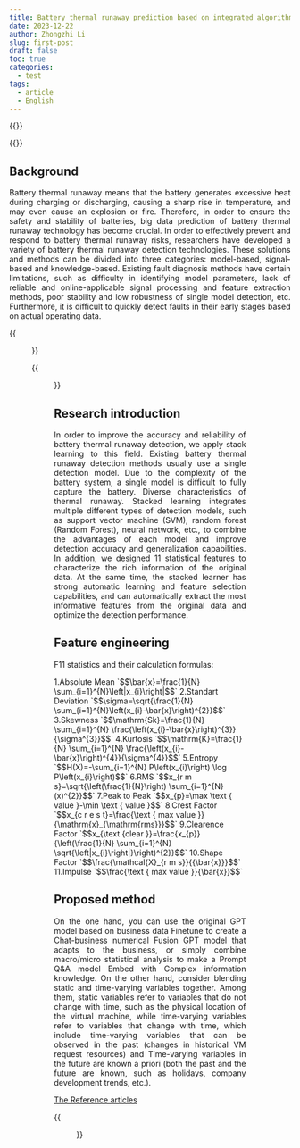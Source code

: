 ```yaml
---
title: Battery thermal runaway prediction based on integrated algorithm
date: 2023-12-22
author: Zhongzhi Li
slug: first-post
draft: false
toc: true
categories:
  - test
tags:
  - article
  - English
---
```


{{<block class="reminder">}}

{{<end>}}

## Background

<p style="text-align: justify;">Battery thermal runaway means that the battery generates excessive heat during charging or discharging, causing a sharp rise in temperature, and may even cause an explosion or fire. Therefore, in order to ensure the safety and stability of batteries, big data prediction of battery thermal runaway technology has become crucial. In order to effectively prevent and respond to battery thermal runaway risks, researchers have developed a variety of battery thermal runaway detection technologies. These solutions and methods can be divided into three categories: model-based, signal-based and knowledge-based. Existing fault diagnosis methods have certain limitations, such as difficulty in identifying model parameters, lack of reliable and online-applicable signal processing and feature extraction methods, poor stability and low robustness of single model detection, etc. Furthermore, it is difficult to quickly detect faults in their early stages based on actual operating data.</p>

{{<figure src="https://raw.githubusercontent.com/zhongzhili/zhongzhili.github.io/master/content/en/fig/20231222-1.png" width="600">}}

{{<figure src="https://raw.githubusercontent.com/zhongzhili/zhongzhili.github.io/master/content/en/fig/20231222-2.png" width="600">}}

## Research introduction

<p style="text-align: justify;">In order to improve the accuracy and reliability of battery thermal runaway detection, we apply stack learning to this field. Existing battery thermal runaway detection methods usually use a single detection model. Due to the complexity of the battery system, a single model is difficult to fully capture the battery. Diverse characteristics of thermal runaway. Stacked learning integrates multiple different types of detection models, such as support vector machine (SVM), random forest (Random Forest), neural network, etc., to combine the advantages of each model and improve detection accuracy and generalization capabilities. In addition, we designed 11 statistical features to characterize the rich information of the original data. At the same time, the stacked learner has strong automatic learning and feature selection capabilities, and can automatically extract the most informative features from the original data and optimize the detection performance.</p>

## Feature engineering

<p style="text-align: justify;">F11 statistics and their calculation formulas:</p>
1.Absolute Mean
`$$\bar{x}=\frac{1}{N} \sum_{i=1}^{N}\left|x_{i}\right|$$`
2.Standart Deviation
`$$\sigma=\sqrt{\frac{1}{N} \sum_{i=1}^{N}\left(x_{i}-\bar{x}\right)^{2}}$$`
3.Skewness
`$$\mathrm{Sk}=\frac{1}{N} \sum_{i=1}^{N} \frac{\left(x_{i}-\bar{x}\right)^{3}}{\sigma^{3}}$$`
4.Kurtosis
`$$\mathrm{K}=\frac{1}{N} \sum_{i=1}^{N} \frac{\left(x_{i}-\bar{x}\right)^{4}}{\sigma^{4}}$$`
5.Entropy
`$$H(X)=-\sum_{i=1}^{N} P\left(x_{i}\right) \log P\left(x_{i}\right)$$`
6.RMS
`$$x_{r m s}=\sqrt{\left(\frac{1}{N}\right) \sum_{i=1}^{N}(x)^{2}}$$`
7.Peak to Peak
`$$x_{p}=\max \text { value }-\min \text { value }$$`
8.Crest Factor
`$$x_{c r e s t}=\frac{\text { max value }}{\mathrm{x}_{\mathrm{rms}}}$$`
9.Clearence Factor
`$$x_{\text {clear }}=\frac{x_{p}}{\left(\frac{1}{N} \sum_{i=1}^{N} \sqrt{\left|x_{i}\right|}\right)^{2}}$$`
10.Shape Factor
`$$\frac{\mathcal{X}_{r m s}}{{\bar{x}}}$$`
11.Impulse
`$$\frac{\text { max value }}{\bar{x}}$$`





## Proposed method

<p style="text-align: justify;">On the one hand, you can use the original GPT model based on business data Finetune to create a Chat-business numerical Fusion GPT model that adapts to the business, or simply combine macro/micro statistical analysis to make a Prompt Q&A model Embed with Complex information knowledge. On the other hand, consider blending static and time-varying variables together. Among them, static variables refer to variables that do not change with time, such as the physical location of the virtual machine, while time-varying variables refer to variables that change with time, which include time-varying variables that can be observed in the past (changes in historical VM request resources) and Time-varying variables in the future are known a priori (both the past and the future are known, such as holidays, company development trends, etc.).</p>

[The Reference articles](https://pdf.sciencedirectassets.com/271676/1-s2.0-S0169207021X00040/1-s2.0-S0169207021000637/main.pdf?X-Amz-Security-Token=IQoJb3JpZ2luX2VjEIX%2F%2F%2F%2F%2F%2F%2F%2F%2F%2FwEaCXVzLWVhc3QtMSJIMEYCIQDDXCMeqQll%2B7Vuaqsipg0SGThZZZEtPmJU%2BzQnG7tiNAIhAKiQhOFj74d5GCe2jeczOZw0yJrvU7WBF95Y3qJkyv2cKrsFCP7%2F%2F%2F%2F%2F%2F%2F%2F%2F%2FwEQBRoMMDU5MDAzNTQ2ODY1IgzPxnG7W16IyqyQqXwqjwXkyW%2FyQxoLma8YUgxHes4Bi3k69M%2FS9QkabpMg8N%2F4dk5lCThiQuyns1QqF%2BvG%2Bmz3h0B3MgtJaA4PFxwKe5DjohvUTawG8EzPb93Wsmicmw0C6nUWZDEkciFCaphYKXWIF50xxCCY%2Fm0fxDRVhH8gKxTNXVXu0rkKY9MELBpz0E46HrquO1fqetTVPLLd%2F2vi5nn1nen0rIHtIuaRM0Oyyv84ejmcRwPEx2rNo74VZqih%2FuK96KgQTB7BCHPSy3ZxAybWFLapFhG8ISWytpDQ36gkYmNMxssdXQmkUbM%2FU9NRKOJF8BDqrpVbnvWDTA8gTOtMNrbtX0v3igCke2mJEhUy%2FRaqhFUNKCnfmUKdFX9zgdwQYXC273GUoIo8WJUAcB50mRCdPPvSB6LWUiGEzsndeyPXJdUHcdp9YkO3CcIcdF8Q9vTNQh%2FKpbn2aVkig9ZgKt5izHom5ItMGOIJb6RrHo8QuULy%2BM%2FC76cKRQEIXfjwpERGqxSCRGvFfA3anHlxZ828j3G0E5dKuybCXRng4prBAxY6OypXP%2FTrMbpJk9DfzkmGwBCsD3TjkoiI1N5h1236W9MA9TDgWE4RH7I5vQLWx%2FohXsntZBdCzs%2BIUio4RM97o3s%2FJsoHhqY4HfGXwiKf0MnPI8dDP39EI8xDDoFFWSKNf2x0CN%2FUuArbXIBcRfrhSxnbEo6CFokRxR56dj0VgsbvRAfjoqBsIEef4CksgRtdx7niDBkpAaFN6m%2BGSQIRmOOTj5HwWIu9GTcX7I7ohMVSGob0E6skhWjqOCIzzQQC41vMRA9ZXf10w237DGy%2FfKHTWS1AOWULNoQzvHGhK9GcaPoGJM5Cuu%2BQrzN3By4VgJMuZKn8MKuFj6wGOrABKJn3oTnBoS1PSNaaYHfz37r7gjqsI5LbjXGLCsRvPdltO8fwbz6Q9LCxAg0VskAx%2BMTUTRCS8XXRfOfqZOhkDBHJZbnPEu%2FUCdaCmI1OhbEriaG49MSbNbSUpI7HhBUfA32yHGYTx4c67ag4PYry%2BlXBGywxISVa7kKoslgJ60IzAxpTt5a6zqu%2FpKqgCpaJR4EcfQ1%2BeKNCK47PHKgKcQnUZ6hxHAVsLWawZE2aGMo%3D&X-Amz-Algorithm=AWS4-HMAC-SHA256&X-Amz-Date=20231221T060953Z&X-Amz-SignedHeaders=host&X-Amz-Expires=300&X-Amz-Credential=ASIAQ3PHCVTYVNXP4ZEE%2F20231221%2Fus-east-1%2Fs3%2Faws4_request&X-Amz-Signature=c0699eac7d0f60393d1fd20b265bb9c2e8b9d916a036e0edada26f5f3a2af913&hash=3bc8c357ff0ae5c68b784f5b76e7d5f9b058e79fef7f9240b97564e7671e33a8&host=68042c943591013ac2b2430a89b270f6af2c76d8dfd086a07176afe7c76c2c61&pii=S0169207021000637&tid=spdf-3c186525-db41-4667-b9fb-e254c91bf56d&sid=e462ebf375e077433c6833452f3df358528egxrqa&type=client&tsoh=d3d3LnNjaWVuY2VkaXJlY3QuY29t&ua=0e0b5e52590504515654&rr=838df5726a735dea&cc=hk)

{{<figure src="https://raw.githubusercontent.com/zhongzhili/zhongzhili.github.io/master/content/en/fig/20231221-1.png" width="600">}}







